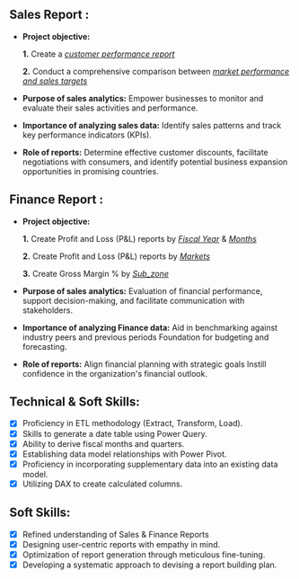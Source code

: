## Sales Report :


- **Project objective:** 

    **1.** Create a _[customer performance report](https://github.com/SATHYAN2002/Excel-Sales-Analytics/blob/main/Customer%20Performance%20Report.pdf)_ 

    **2.** Conduct a comprehensive comparison between _[market performance and sales targets](https://github.com/SATHYAN2002/Excel-Sales-Analytics/blob/main/Market%20performance%20vs%20target.pdf)_

- **Purpose of sales analytics:** Empower businesses to monitor and evaluate their sales activities and performance.

- **Importance of analyzing sales data:** Identify sales patterns and track key performance indicators (KPIs).

- **Role of reports:** Determine effective customer discounts, facilitate negotiations with consumers, and identify potential business expansion opportunities in promising countries.


## Finance Report :

- **Project objective:** 

    **1.** Create Profit and Loss (P&L) reports by _[Fiscal Year](https://github.com/SATHYAN2002/Excel-Sales-Analytics/blob/main/P%26L%20Months.pdf)_ & _[Months](https://github.com/SATHYAN2002/Excel-Sales-Analytics/blob/main/P%26L%20Yearly.pdf)_

   **2.** Create Profit and Loss (P&L) reports by _[Markets](https://github.com/SATHYAN2002/Excel-Sales-Analytics/blob/main/P%26L%20by%20Markets.pdf)_

   **3.** Create Gross Margin % by _[Sub_zone](https://github.com/SATHYAN2002/Excel-Sales-Analytics/blob/main/GM%25%20(sub_zone).pdf)_

- **Purpose of sales analytics:** Evaluation of financial performance, support decision-making, and facilitate communication with stakeholders.

- **Importance of analyzing Finance data:** Aid in benchmarking against industry peers and previous periods Foundation for budgeting and forecasting.

- **Role of reports:** Align financial planning with strategic goals Instill confidence in the organization's financial outlook.


## Technical & Soft Skills:
- [x]	Proficiency in ETL methodology (Extract, Transform, Load).
- [x]	Skills to generate a date table using Power Query.
- [x]	Ability to derive fiscal months and quarters.
- [x]	Establishing data model relationships with Power Pivot.
- [x]	Proficiency in incorporating supplementary data into an existing data model.
- [x]	Utilizing DAX to create calculated columns.

## Soft Skills:
- [x]	Refined understanding of Sales & Finance Reports
- [x]	Designing user-centric reports with empathy in mind.
- [x]	Optimization of report generation through meticulous fine-tuning.
- [x]	Developing a systematic approach to devising a report building plan.
